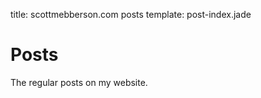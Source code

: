 title: scottmebberson.com posts
template: post-index.jade

# Posts

The regular posts on my website.